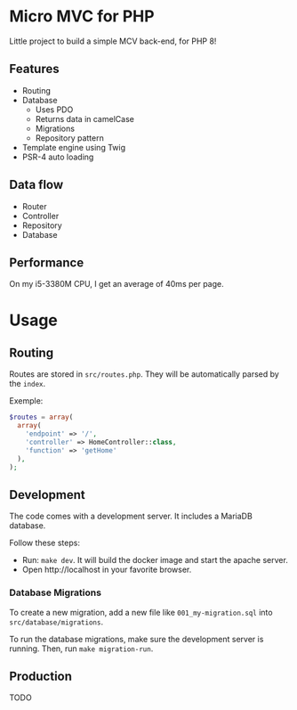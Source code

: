 # Micro MVC for PHP

Little project to build a simple MCV back-end, for PHP 8!

## Features

- Routing
- Database 
  - Uses PDO
  - Returns data in camelCase
  - Migrations
  - Repository pattern
- Template engine using Twig
- PSR-4 auto loading

## Data flow

- Router
- Controller
- Repository
- Database

## Performance

On my i5-3380M CPU, I get an average of 40ms per page.

# Usage

## Routing

Routes are stored in `src/routes.php`. They will be automatically parsed by the `index`.

Exemple:
```php
$routes = array(
  array(
    'endpoint' => '/',
    'controller' => HomeController::class,
    'function' => 'getHome'
  ),
);
```

## Development

The code comes with a development server. It includes a MariaDB database.

Follow these steps:

- Run: `make dev`. It will build the docker image and start the apache server.
- Open http://localhost in your favorite browser.

### Database Migrations

To create a new migration, add a new file like `001_my-migration.sql` into `src/database/migrations`.

To run the database migrations, make sure the development server is running. Then, run `make migration-run`.

## Production

TODO
